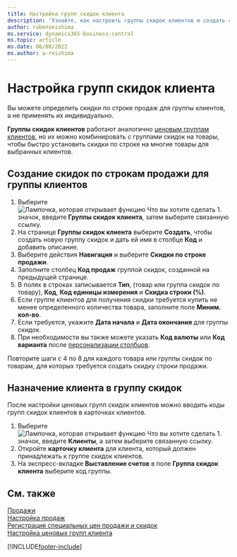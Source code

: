 ```yaml
---
title: Настройка групп скидок клиента
description: 'Узнайте, как настроить группы скидок клиентов и создать скидки строки продажи для этих групп.'
author: rubenseishima
ms.service: dynamics365-business-central
ms.topic: article
ms.date: 06/08/2022
ms.author: a-reishima
---
```

# <a name="set-up-customer-discount-groups"></a><a name="set-up-customer-discount-groups"></a><a name="set-up-customer-discount-groups"></a>Настройка групп скидок клиента

Вы можете определить скидки по строке продаж для группы клиентов, а не применять их индивидуально.

**Группы скидок клиентов** работают аналогично [ценовым группам клиентов](sales-how-to-set-up-customer-price-groups.md), но их можно комбинировать с группами скидок на товары, чтобы быстро установить скидки по строке на многие товары для выбранных клиентов.

## <a name="create-sales-line-discounts-for-a-customer-group"></a><a name="create-sales-line-discounts-for-a-customer-group"></a><a name="create-sales-line-discounts-for-a-customer-group"></a>Создание скидок по строкам продажи для группы клиентов

1. Выберите ![Лампочка, которая открывает функцию Что вы хотите сделать 1.](media/ui-search/search_small.png "Что вы хотите сделать") значок, введите **Группы скидок клиента**, затем выберите связанную ссылку.
2. На странице **Группы скидок клиента** выберите **Создать**, чтобы создать новую группу скидок и дать ей имя в столбце **Код** и добавить описание.
3. Выберите действия **Навигация** и выберите **Скидки по строке продажи**.
4. Заполните столбец **Код продаж** группой скидок, созданной на предыдущей странице.
5. В полях в строках записывается **Тип**, (товар или группа скидок по товару), **Код**, **Код единицы измерения** и **Скидка строки (%)**.
6. Если группе клиентов для получения скидки требуется купить не менее определенного количества товара, заполните поле **Миним. кол-во**.
7. Если требуется, укажите **Дата начала** и **Дата окончания** для группы скидок.
8. При необходимости вы также можете указать **Код валюты** или **Код варианта** после [персонализации столбцов](ui-personalization-user.md).

Повторите шаги с 4 по 8 для каждого товара или группы скидок по товарам, для которых требуется создать скидку строки продажи.

## <a name="assign-a-customer-to-a-discount-group"></a><a name="assign-a-customer-to-a-discount-group"></a><a name="assign-a-customer-to-a-discount-group"></a>Назначение клиента в группу скидок

После настройки ценовых групп скидок клиентов можно вводить коды групп скидок клиентов в карточках клиентов.

1. Выберите ![Лампочка, которая открывает функцию Что вы хотите сделать 1.](media/ui-search/search_small.png "Что вы хотите сделать") значок, введите **Клиенты**, а затем выберите связанную ссылку.
2. Откройте **карточку клиента** для клиента, который должен принадлежать к группе скидок клиентов.
3. На экспресс-вкладке **Выставление счетов** в поле **Группа скидок клиента** выберите код группы.

## <a name="see-also"></a><a name="see-also"></a><a name="see-also"></a>См. также

[Продажи](sales-manage-sales.md)  
[Настройка продаж](sales-setup-sales.md)  
[Регистрация специальных цен продажи и скидок](sales-how-record-sales-price-discount-payment-agreements.md)  
[Настройка ценовых групп клиента](sales-how-to-set-up-customer-price-groups.md)  

[!INCLUDE[footer-include](includes/footer-banner.md)]
